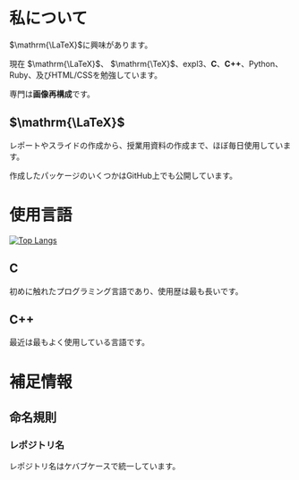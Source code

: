 # 私について
$\mathrm{\LaTeX}$に興味があります。

現在 $\mathrm{\LaTeX}$、 $\mathrm{\TeX}$、expl3、**C**、**C++**、Python、Ruby、及びHTML/CSSを勉強しています。

専門は**画像再構成**です。

## $\mathrm{\LaTeX}$
レポートやスライドの作成から、授業用資料の作成まで、ほぼ毎日使用しています。

作成したパッケージのいくつかはGitHub上でも公開しています。

# 使用言語
[![Top Langs](https://github-readme-stats.vercel.app/api/top-langs/?username=spica-jp&layout=compact)](https://github.com/spica-jp/github-readme-stats)

## C
初めに触れたプログラミング言語であり、使用歴は最も長いです。

## C++
最近は最もよく使用している言語です。

# 補足情報
## 命名規則
### レポジトリ名
レポジトリ名はケバブケースで統一しています。
